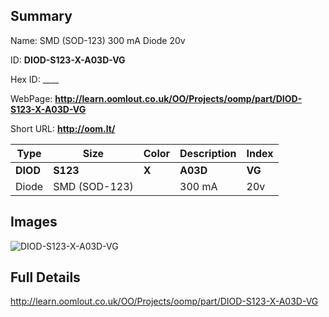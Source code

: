 

## Summary
 
Name:  SMD (SOD-123) 300 mA Diode 20v 

ID: __DIOD-S123-X-A03D-VG__

Hex ID: ____

WebPage: __http://learn.oomlout.co.uk/OO/Projects/oomp/part/DIOD-S123-X-A03D-VG__

Short URL: __http://oom.lt/__


| Type   | Size   | Color   | Description   | Index   |    
| ----- | ------   | ------   | -----   | ----   |    
| __DIOD__   					| __S123__   					| __X__    						| __A03D__    					| __VG__ |    
| Diode		| SMD (SOD-123)	| 		| 300 mA	| 20v	|

## Images
![DIOD-S123-X-A03D-VG](http://oomlout.com/oomp-gen/parts/DIOD-S123-X-A03D-VG/DIOD-S123-X-A03D-VG_420.jpg)

## Full Details

 http://learn.oomlout.co.uk/OO/Projects/oomp/part/DIOD-S123-X-A03D-VG

